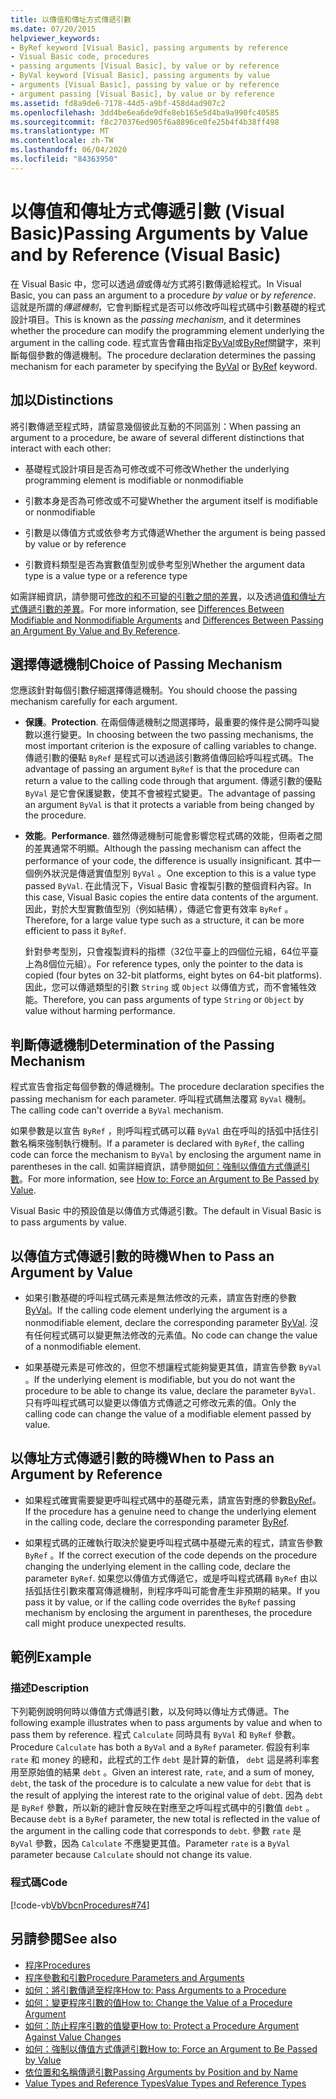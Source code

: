 ```yaml
---
title: 以傳值和傳址方式傳遞引數
ms.date: 07/20/2015
helpviewer_keywords:
- ByRef keyword [Visual Basic], passing arguments by reference
- Visual Basic code, procedures
- passing arguments [Visual Basic], by value or by reference
- ByVal keyword [Visual Basic], passing arguments by value
- arguments [Visual Basic], passing by value or by reference
- argument passing [Visual Basic], by value or by reference
ms.assetid: fd8a9de6-7178-44d5-a9bf-458d4ad907c2
ms.openlocfilehash: 3dd4be6ea6de9dfe8eb165e5d4ba9a990fc40585
ms.sourcegitcommit: f8c270376ed905f6a8896ce0fe25b4f4b38ff498
ms.translationtype: MT
ms.contentlocale: zh-TW
ms.lasthandoff: 06/04/2020
ms.locfileid: "84363950"
---
```

# <a name="passing-arguments-by-value-and-by-reference-visual-basic"></a><span data-ttu-id="1c551-102">以傳值和傳址方式傳遞引數 (Visual Basic)</span><span class="sxs-lookup"><span data-stu-id="1c551-102">Passing Arguments by Value and by Reference (Visual Basic)</span></span>
<span data-ttu-id="1c551-103">在 Visual Basic 中，您可以透過*值*或傳*址*方式將引數傳遞給程式。</span><span class="sxs-lookup"><span data-stu-id="1c551-103">In Visual Basic, you can pass an argument to a procedure *by value* or *by reference*.</span></span> <span data-ttu-id="1c551-104">這就是所謂的*傳遞機制*，它會判斷程式是否可以修改呼叫程式碼中引數基礎的程式設計項目。</span><span class="sxs-lookup"><span data-stu-id="1c551-104">This is known as the *passing mechanism*, and it determines whether the procedure can modify the programming element underlying the argument in the calling code.</span></span> <span data-ttu-id="1c551-105">程式宣告會藉由指定[ByVal](../../../language-reference/modifiers/byval.md)或[ByRef](../../../language-reference/modifiers/byref.md)關鍵字，來判斷每個參數的傳遞機制。</span><span class="sxs-lookup"><span data-stu-id="1c551-105">The procedure declaration determines the passing mechanism for each parameter by specifying the [ByVal](../../../language-reference/modifiers/byval.md) or [ByRef](../../../language-reference/modifiers/byref.md) keyword.</span></span>  
  
## <a name="distinctions"></a><span data-ttu-id="1c551-106">加以</span><span class="sxs-lookup"><span data-stu-id="1c551-106">Distinctions</span></span>  
 <span data-ttu-id="1c551-107">將引數傳遞至程式時，請留意幾個彼此互動的不同區別：</span><span class="sxs-lookup"><span data-stu-id="1c551-107">When passing an argument to a procedure, be aware of several different distinctions that interact with each other:</span></span>  
  
- <span data-ttu-id="1c551-108">基礎程式設計項目是否為可修改或不可修改</span><span class="sxs-lookup"><span data-stu-id="1c551-108">Whether the underlying programming element is modifiable or nonmodifiable</span></span>  
  
- <span data-ttu-id="1c551-109">引數本身是否為可修改或不可變</span><span class="sxs-lookup"><span data-stu-id="1c551-109">Whether the argument itself is modifiable or nonmodifiable</span></span>  
  
- <span data-ttu-id="1c551-110">引數是以傳值方式或依參考方式傳遞</span><span class="sxs-lookup"><span data-stu-id="1c551-110">Whether the argument is being passed by value or by reference</span></span>  
  
- <span data-ttu-id="1c551-111">引數資料類型是否為實數值型別或參考型別</span><span class="sxs-lookup"><span data-stu-id="1c551-111">Whether the argument data type is a value type or a reference type</span></span>  
  
 <span data-ttu-id="1c551-112">如需詳細資訊，請參閱可[修改的和不可變的引數之間的差異](./differences-between-modifiable-and-nonmodifiable-arguments.md)，以及透過[值和傳址方式傳遞引數的差異](./differences-between-passing-an-argument-by-value-and-by-reference.md)。</span><span class="sxs-lookup"><span data-stu-id="1c551-112">For more information, see [Differences Between Modifiable and Nonmodifiable Arguments](./differences-between-modifiable-and-nonmodifiable-arguments.md) and [Differences Between Passing an Argument By Value and By Reference](./differences-between-passing-an-argument-by-value-and-by-reference.md).</span></span>  
  
## <a name="choice-of-passing-mechanism"></a><span data-ttu-id="1c551-113">選擇傳遞機制</span><span class="sxs-lookup"><span data-stu-id="1c551-113">Choice of Passing Mechanism</span></span>  
 <span data-ttu-id="1c551-114">您應該針對每個引數仔細選擇傳遞機制。</span><span class="sxs-lookup"><span data-stu-id="1c551-114">You should choose the passing mechanism carefully for each argument.</span></span>  
  
- <span data-ttu-id="1c551-115">**保護**。</span><span class="sxs-lookup"><span data-stu-id="1c551-115">**Protection**.</span></span> <span data-ttu-id="1c551-116">在兩個傳遞機制之間選擇時，最重要的條件是公開呼叫變數以進行變更。</span><span class="sxs-lookup"><span data-stu-id="1c551-116">In choosing between the two passing mechanisms, the most important criterion is the exposure of calling variables to change.</span></span> <span data-ttu-id="1c551-117">傳遞引數的優點 `ByRef` 是程式可以透過該引數將值傳回給呼叫程式碼。</span><span class="sxs-lookup"><span data-stu-id="1c551-117">The advantage of passing an argument `ByRef` is that the procedure can return a value to the calling code through that argument.</span></span> <span data-ttu-id="1c551-118">傳遞引數的優點 `ByVal` 是它會保護變數，使其不會被程式變更。</span><span class="sxs-lookup"><span data-stu-id="1c551-118">The advantage of passing an argument `ByVal` is that it protects a variable from being changed by the procedure.</span></span>  
  
- <span data-ttu-id="1c551-119">**效能**。</span><span class="sxs-lookup"><span data-stu-id="1c551-119">**Performance**.</span></span> <span data-ttu-id="1c551-120">雖然傳遞機制可能會影響您程式碼的效能，但兩者之間的差異通常不明顯。</span><span class="sxs-lookup"><span data-stu-id="1c551-120">Although the passing mechanism can affect the performance of your code, the difference is usually insignificant.</span></span> <span data-ttu-id="1c551-121">其中一個例外狀況是傳遞實值型別 `ByVal` 。</span><span class="sxs-lookup"><span data-stu-id="1c551-121">One exception to this is a value type passed `ByVal`.</span></span> <span data-ttu-id="1c551-122">在此情況下，Visual Basic 會複製引數的整個資料內容。</span><span class="sxs-lookup"><span data-stu-id="1c551-122">In this case, Visual Basic copies the entire data contents of the argument.</span></span> <span data-ttu-id="1c551-123">因此，對於大型實數值型別（例如結構），傳遞它會更有效率 `ByRef` 。</span><span class="sxs-lookup"><span data-stu-id="1c551-123">Therefore, for a large value type such as a structure, it can be more efficient to pass it `ByRef`.</span></span>  
  
     <span data-ttu-id="1c551-124">針對參考型別，只會複製資料的指標（32位平臺上的四個位元組，64位平臺上為8個位元組）。</span><span class="sxs-lookup"><span data-stu-id="1c551-124">For reference types, only the pointer to the data is copied (four bytes on 32-bit platforms, eight bytes on 64-bit platforms).</span></span> <span data-ttu-id="1c551-125">因此，您可以傳遞類型的引數 `String` 或 `Object` 以傳值方式，而不會犧牲效能。</span><span class="sxs-lookup"><span data-stu-id="1c551-125">Therefore, you can pass arguments of type `String` or `Object` by value without harming performance.</span></span>  
  
## <a name="determination-of-the-passing-mechanism"></a><span data-ttu-id="1c551-126">判斷傳遞機制</span><span class="sxs-lookup"><span data-stu-id="1c551-126">Determination of the Passing Mechanism</span></span>  
 <span data-ttu-id="1c551-127">程式宣告會指定每個參數的傳遞機制。</span><span class="sxs-lookup"><span data-stu-id="1c551-127">The procedure declaration specifies the passing mechanism for each parameter.</span></span> <span data-ttu-id="1c551-128">呼叫程式碼無法覆寫 `ByVal` 機制。</span><span class="sxs-lookup"><span data-stu-id="1c551-128">The calling code can't override a `ByVal` mechanism.</span></span>  
  
 <span data-ttu-id="1c551-129">如果參數是以宣告 `ByRef` ，則呼叫程式碼可以藉 `ByVal` 由在呼叫的括弧中括住引數名稱來強制執行機制。</span><span class="sxs-lookup"><span data-stu-id="1c551-129">If a parameter is declared with `ByRef`, the calling code can force the mechanism to `ByVal` by enclosing the argument name in parentheses in the call.</span></span> <span data-ttu-id="1c551-130">如需詳細資訊，請參閱[如何：強制以傳值方式傳遞引數](./how-to-force-an-argument-to-be-passed-by-value.md)。</span><span class="sxs-lookup"><span data-stu-id="1c551-130">For more information, see [How to: Force an Argument to Be Passed by Value](./how-to-force-an-argument-to-be-passed-by-value.md).</span></span>  
  
 <span data-ttu-id="1c551-131">Visual Basic 中的預設值是以傳值方式傳遞引數。</span><span class="sxs-lookup"><span data-stu-id="1c551-131">The default in Visual Basic is to pass arguments by value.</span></span>  
  
## <a name="when-to-pass-an-argument-by-value"></a><span data-ttu-id="1c551-132">以傳值方式傳遞引數的時機</span><span class="sxs-lookup"><span data-stu-id="1c551-132">When to Pass an Argument by Value</span></span>  
  
- <span data-ttu-id="1c551-133">如果引數基礎的呼叫程式碼元素是無法修改的元素，請宣告對應的參數[ByVal](../../../language-reference/modifiers/byval.md)。</span><span class="sxs-lookup"><span data-stu-id="1c551-133">If the calling code element underlying the argument is a nonmodifiable element, declare the corresponding parameter [ByVal](../../../language-reference/modifiers/byval.md).</span></span> <span data-ttu-id="1c551-134">沒有任何程式碼可以變更無法修改的元素值。</span><span class="sxs-lookup"><span data-stu-id="1c551-134">No code can change the value of a nonmodifiable element.</span></span>  
  
- <span data-ttu-id="1c551-135">如果基礎元素是可修改的，但您不想讓程式能夠變更其值，請宣告參數 `ByVal` 。</span><span class="sxs-lookup"><span data-stu-id="1c551-135">If the underlying element is modifiable, but you do not want the procedure to be able to change its value, declare the parameter `ByVal`.</span></span> <span data-ttu-id="1c551-136">只有呼叫程式碼可以變更以傳值方式傳遞之可修改元素的值。</span><span class="sxs-lookup"><span data-stu-id="1c551-136">Only the calling code can change the value of a modifiable element passed by value.</span></span>  
  
## <a name="when-to-pass-an-argument-by-reference"></a><span data-ttu-id="1c551-137">以傳址方式傳遞引數的時機</span><span class="sxs-lookup"><span data-stu-id="1c551-137">When to Pass an Argument by Reference</span></span>  
  
- <span data-ttu-id="1c551-138">如果程式確實需要變更呼叫程式碼中的基礎元素，請宣告對應的參數[ByRef](../../../language-reference/modifiers/byref.md)。</span><span class="sxs-lookup"><span data-stu-id="1c551-138">If the procedure has a genuine need to change the underlying element in the calling code, declare the corresponding parameter [ByRef](../../../language-reference/modifiers/byref.md).</span></span>  
  
- <span data-ttu-id="1c551-139">如果程式碼的正確執行取決於變更呼叫程式碼中基礎元素的程式，請宣告參數 `ByRef` 。</span><span class="sxs-lookup"><span data-stu-id="1c551-139">If the correct execution of the code depends on the procedure changing the underlying element in the calling code, declare the parameter `ByRef`.</span></span> <span data-ttu-id="1c551-140">如果您以傳值方式傳遞它，或是呼叫程式碼藉 `ByRef` 由以括弧括住引數來覆寫傳遞機制，則程序呼叫可能會產生非預期的結果。</span><span class="sxs-lookup"><span data-stu-id="1c551-140">If you pass it by value, or if the calling code overrides the `ByRef` passing mechanism by enclosing the argument in parentheses, the procedure call might produce unexpected results.</span></span>  
  
## <a name="example"></a><span data-ttu-id="1c551-141">範例</span><span class="sxs-lookup"><span data-stu-id="1c551-141">Example</span></span>  
  
### <a name="description"></a><span data-ttu-id="1c551-142">描述</span><span class="sxs-lookup"><span data-stu-id="1c551-142">Description</span></span>  
 <span data-ttu-id="1c551-143">下列範例說明何時以傳值方式傳遞引數，以及何時以傳址方式傳遞。</span><span class="sxs-lookup"><span data-stu-id="1c551-143">The following example illustrates when to pass arguments by value and when to pass them by reference.</span></span> <span data-ttu-id="1c551-144">程式 `Calculate` 同時具有 `ByVal` 和 `ByRef` 參數。</span><span class="sxs-lookup"><span data-stu-id="1c551-144">Procedure `Calculate` has both a `ByVal` and a `ByRef` parameter.</span></span> <span data-ttu-id="1c551-145">假設有利率 `rate` 和 money 的總和，此程式的工作 `debt` 是計算的新值， `debt` 這是將利率套用至原始值的結果 `debt` 。</span><span class="sxs-lookup"><span data-stu-id="1c551-145">Given an interest rate, `rate`, and a sum of money, `debt`, the task of the procedure is to calculate a new value for `debt` that is the result of applying the interest rate to the original value of `debt`.</span></span> <span data-ttu-id="1c551-146">因為 `debt` 是 `ByRef` 參數，所以新的總計會反映在對應至之呼叫程式碼中的引數值 `debt` 。</span><span class="sxs-lookup"><span data-stu-id="1c551-146">Because `debt` is a `ByRef` parameter, the new total is reflected in the value of the argument in the calling code that corresponds to `debt`.</span></span> <span data-ttu-id="1c551-147">參數 `rate` 是 `ByVal` 參數，因為 `Calculate` 不應變更其值。</span><span class="sxs-lookup"><span data-stu-id="1c551-147">Parameter `rate` is a `ByVal` parameter because `Calculate` should not change its value.</span></span>  
  
### <a name="code"></a><span data-ttu-id="1c551-148">程式碼</span><span class="sxs-lookup"><span data-stu-id="1c551-148">Code</span></span>  
 [!code-vb[VbVbcnProcedures#74](~/samples/snippets/visualbasic/VS_Snippets_VBCSharp/VbVbcnProcedures/VB/Class2.vb#74)]  
  
## <a name="see-also"></a><span data-ttu-id="1c551-149">另請參閱</span><span class="sxs-lookup"><span data-stu-id="1c551-149">See also</span></span>

- [<span data-ttu-id="1c551-150">程序</span><span class="sxs-lookup"><span data-stu-id="1c551-150">Procedures</span></span>](./index.md)
- [<span data-ttu-id="1c551-151">程序參數和引數</span><span class="sxs-lookup"><span data-stu-id="1c551-151">Procedure Parameters and Arguments</span></span>](./procedure-parameters-and-arguments.md)
- [<span data-ttu-id="1c551-152">如何：將引數傳遞至程序</span><span class="sxs-lookup"><span data-stu-id="1c551-152">How to: Pass Arguments to a Procedure</span></span>](./how-to-pass-arguments-to-a-procedure.md)
- [<span data-ttu-id="1c551-153">如何：變更程序引數的值</span><span class="sxs-lookup"><span data-stu-id="1c551-153">How to: Change the Value of a Procedure Argument</span></span>](./how-to-change-the-value-of-a-procedure-argument.md)
- [<span data-ttu-id="1c551-154">如何：防止程序引數的值變更</span><span class="sxs-lookup"><span data-stu-id="1c551-154">How to: Protect a Procedure Argument Against Value Changes</span></span>](./how-to-protect-a-procedure-argument-against-value-changes.md)
- [<span data-ttu-id="1c551-155">如何：強制以傳值方式傳遞引數</span><span class="sxs-lookup"><span data-stu-id="1c551-155">How to: Force an Argument to Be Passed by Value</span></span>](./how-to-force-an-argument-to-be-passed-by-value.md)
- [<span data-ttu-id="1c551-156">依位置和名稱傳遞引數</span><span class="sxs-lookup"><span data-stu-id="1c551-156">Passing Arguments by Position and by Name</span></span>](./passing-arguments-by-position-and-by-name.md)
- [<span data-ttu-id="1c551-157">Value Types and Reference Types</span><span class="sxs-lookup"><span data-stu-id="1c551-157">Value Types and Reference Types</span></span>](../data-types/value-types-and-reference-types.md)
